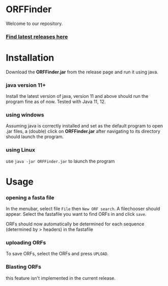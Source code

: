 # ORFFinder
Welcome to our repository.

### [Find latest releases here](https://github.com/Queuebee2/Course7Informatica/releases)

# Installation
Download the **ORFFinder.jar** from the release page and run it using java.


### java version 11+
Install the latest version of java, version 11 and above should run the program fine as of now. Tested with Java 11, 12.

### using windows
Assuming java is correctly installed and set as the default program to open .jar files, a (double) click on **ORFFinder.jar** after navigating to its directory should launch the program.

### using Linux
use `java -jar ORFFinder.jar` to launch the program

# Usage

### opening a fasta file
In the menubar, select file `File` then `New ORF search`. A filechooser should appear. Select the fastafile you want to find ORFs in and click `save`.

ORFs should now automatically be determined for each sequence (determined by > headers) in the fastafile


### uploading ORFs
To save ORFs, select the ORFs  and press `UPLOAD`.

### Blasting ORFs
this feature isn't implemented in the current release.
